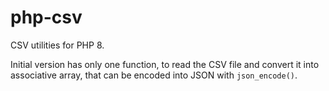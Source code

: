 # php-csv

CSV utilities for PHP 8.

Initial version has only one function, to read the CSV file and convert it into associative array, that can be encoded into JSON with `json_encode()`.
